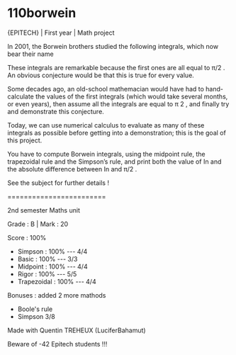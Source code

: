 # 110borwein

{EPITECH} | First year | Math project

In 2001, the Borwein brothers studied the following integrals, which now bear their name

These integrals are remarkable because the first ones are all equal to π/2 . 
An obvious conjecture would be that this is true for every value.

Some decades ago, an old-school mathemacian would have had to hand-calculate the values of the first
integrals (which would take several months, or even years), then assume all the integrals are equal to π 2 , and
finally try and demonstrate this conjecture.

Today, we can use numerical calculus to evaluate as many of these integrals as possible before getting into
a demonstration; this is the goal of this project.

You have to compute Borwein integrals, using the midpoint rule, the trapezoidal rule and the Simpson’s rule,
and print both the value of In and the absolute difference between In and π/2 .

See the subject for further details !

========================

2nd semester Maths unit

Grade : B | Mark : 20

Score : 100%

  - Simpson : 100% --- 4/4
  - Basic : 100% --- 3/3
  - Midpoint : 100% --- 4/4
  - Rigor : 100% --- 5/5
  - Trapezoidal : 100% --- 4/4
  
Bonuses : added 2 more mathods
  - Boole's rule
  - Simpson 3/8

Made with Quentin TREHEUX (LuciferBahamut)

Beware of -42 Epitech students !!!
